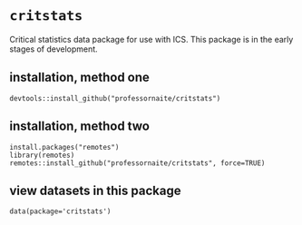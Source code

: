 # `critstats`
Critical statistics data package for use with ICS. This package is in the early stages of development.

## installation, method one
```{r}
devtools::install_github("professornaite/critstats")
```
 
## installation, method two
```{r}
install.packages("remotes")
library(remotes)
remotes::install_github("professornaite/critstats", force=TRUE)
```

## view datasets in this package
```{r}
data(package='critstats')
```

